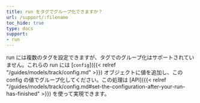 ```yaml
---
title: run をタグでグループ化できますか？
url: /support/:filename
toc_hide: true
type: docs
support:
- run
---
```


run には複数のタグを設定できますが、タグでのグループ化はサポートされていません。これらの run には [`config`]({{< relref "/guides/models/track/config.md" >}}) オブジェクトに値を追加し、この config の値でグループ化してください。この処理は [API]({{< relref "/guides/models/track/config.md#set-the-configuration-after-your-run-has-finished" >}}) を使って実現できます。
